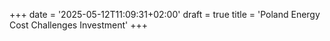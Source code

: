 +++
date = '2025-05-12T11:09:31+02:00'
draft = true
title = 'Poland Energy Cost Challenges Investment'
+++

